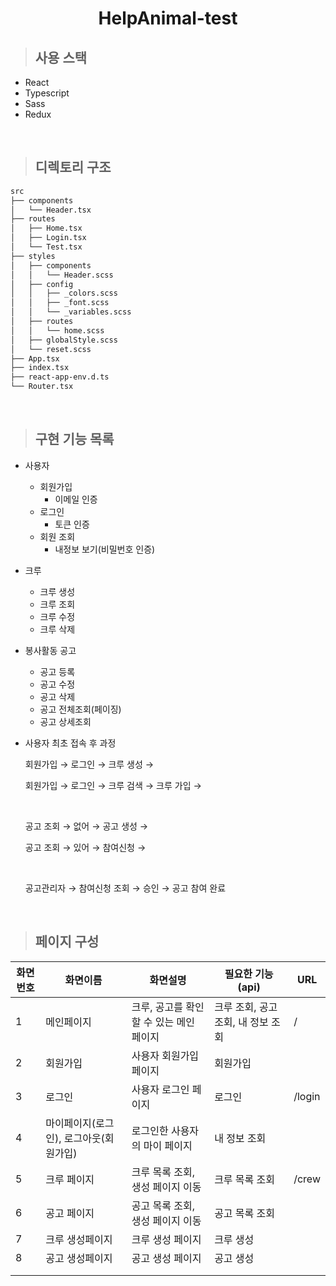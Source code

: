 <h1 align="center">HelpAnimal-test</h1>

> ## 사용 스택

- React
- Typescript
- Sass
- Redux

<br>

> ## 디렉토리 구조

```bash
src
├── components
│   └── Header.tsx
├── routes
│   ├── Home.tsx
│   ├── Login.tsx
│   └── Test.tsx
├── styles
│   ├── components
│   │   └── Header.scss
│   ├── config
│   │   ├── _colors.scss
│   │   ├── _font.scss
│   │   └── _variables.scss
│   ├── routes
│   │   └── home.scss
│   ├── globalStyle.scss
│   └── reset.scss
├── App.tsx
├── index.tsx
├── react-app-env.d.ts
└── Router.tsx
```

<br>

> ## 구현 기능 목록

- 사용자
  - 회원가입
    - 이메일 인증
  - 로그인
    - 토큰 인증
  - 회원 조회
    - 내정보 보기(비밀번호 인증)
- 크루
  - 크루 생성
  - 크루 조회
  - 크루 수정
  - 크루 삭제
- 봉사활동 공고

  - 공고 등록
  - 공고 수정
  - 공고 삭제
  - 공고 전체조회(페이징)
  - 공고 상세조회

- 사용자 최초 접속 후 과정

  회원가입 → 로그인 → 크루 생성 →

  회원가입 → 로그인 → 크루 검색 → 크루 가입 →

  <br>

  공고 조회 → 없어 → 공고 생성 →

  공고 조회 → 있어 → 참여신청 →

  <br>

  공고관리자 → 참여신청 조회 → 승인 → 공고 참여 완료

<br>

> ## 페이지 구성

| 화면번호 | 화면이름                               | 화면설명                                | 필요한 기능(api)                   | URL                     |
| -------- | -------------------------------------- | --------------------------------------- | ---------------------------------- | ------------------------|
| 1        | 메인페이지                             | 크루, 공고를 확인할 수 있는 메인 페이지 | 크루 조회, 공고 조회, 내 정보 조회 | /                       |
| 2        | 회원가입                               | 사용자 회원가입 페이지                  | 회원가입                           |                         |
| 3        | 로그인                                 | 사용자 로그인 페이지                    | 로그인                             | /login                  |
| 4        | 마이페이지(로그인), 로그아웃(회원가입) | 로그인한 사용자의 마이 페이지           | 내 정보 조회                       |                         |
| 5        | 크루 페이지                            | 크루 목록 조회, 생성 페이지 이동        | 크루 목록 조회                     | /crew                   |
| 6        | 공고 페이지                            | 공고 목록 조회, 생성 페이지 이동        | 공고 목록 조회                     |                         |
| 7        | 크루 생성페이지                        | 크루 생성 페이지                        | 크루 생성                          |                         |
| 8        | 공고 생성페이지                        | 공고 생성 페이지                        | 공고 생성                          |                         |
|          |                                        |                                         |                                    |                         |
|          |                                        |                                         |                                    |                         |
